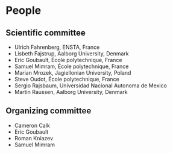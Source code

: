 # People

## Scientific committee

- Ulrich Fahrenberg, ENSTA, France
- Lisbeth Fajstrup, Aalborg University, Denmark
- Eric Goubault, École polytechnique, France
- Samuel Mimram, École polytechnique, France
- Marian Mrozek, Jagiellonian University, Poland
- Steve Oudot, École polytechnique, France
- Sergio Rajsbaum, Universidad Nacional Autonoma de Mexico
- Martin Raussen, Aalborg University, Denmark

## Organizing committee

- Cameron Calk
- Eric Goubault
- Roman Kniazev
- Samuel Mimram

